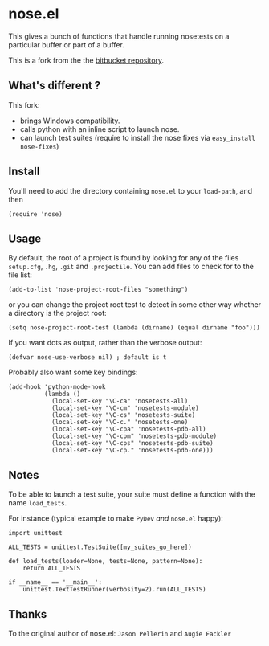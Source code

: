 nose.el
=======

This gives a bunch of functions that handle running nosetests on a
particular buffer or part of a buffer.

This is a fork from the the [bitbucket repository][fork].

What's different ?
------------------

This fork:
- brings Windows compatibility.
- calls python with an inline script to launch nose.
- can launch test suites (require to install the nose fixes via
`easy_install nose-fixes`)

Install
-------

You'll need to add the directory containing `nose.el` to your `load-path`,
and then

    (require 'nose)

Usage
-------

By default, the root of a project is found by looking for any of the files
`setup.cfg`, `.hg`, `.git` and `.projectile`. You can add files to check
for to the file list:

    (add-to-list 'nose-project-root-files "something")

or you can change the project root test to detect in some other way
whether a directory is the project root:

    (setq nose-project-root-test (lambda (dirname) (equal dirname "foo")))

If you want dots as output, rather than the verbose output:

    (defvar nose-use-verbose nil) ; default is t

Probably also want some key bindings:

    (add-hook 'python-mode-hook
              (lambda ()
                (local-set-key "\C-ca" 'nosetests-all)
                (local-set-key "\C-cm" 'nosetests-module)
                (local-set-key "\C-cs" 'nosetests-suite)
                (local-set-key "\C-c." 'nosetests-one)
                (local-set-key "\C-cpa" 'nosetests-pdb-all)
                (local-set-key "\C-cpm" 'nosetests-pdb-module)
                (local-set-key "\C-cps" 'nosetests-pdb-suite)
                (local-set-key "\C-cp." 'nosetests-pdb-one)))

Notes
------

To be able to launch a test suite, your suite must define a function with
the name `load_tests`.

For instance (typical example to make `PyDev` *and* `nose.el` happy):

    import unittest

    ALL_TESTS = unittest.TestSuite([my_suites_go_here]) 

    def load_tests(loader=None, tests=None, pattern=None):
        return ALL_TESTS

    if __name__ == '__main__':
        unittest.TextTestRunner(verbosity=2).run(ALL_TESTS)

Thanks
------

To the original author of nose.el:  `Jason Pellerin` and `Augie Fackler`


[fork]: https://bitbucket.org/durin42/nosemacs/overview

